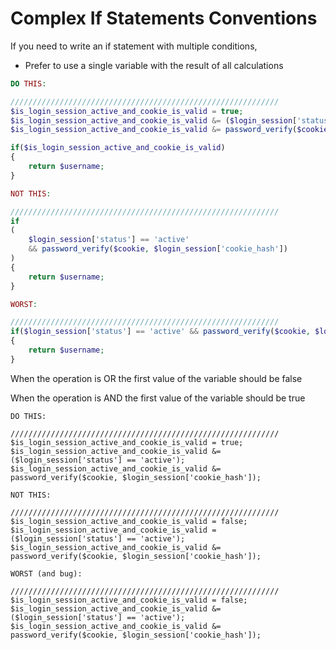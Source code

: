 # Complex If Statements Conventions

If you need to write an if statement with multiple conditions,

- Prefer to use a single variable with the result of all calculations

```php
DO THIS:

////////////////////////////////////////////////////////////
$is_login_session_active_and_cookie_is_valid = true;
$is_login_session_active_and_cookie_is_valid &= ($login_session['status'] == 'active');
$is_login_session_active_and_cookie_is_valid &= password_verify($cookie, $login_session['cookie_hash']);

if($is_login_session_active_and_cookie_is_valid)
{
    return $username;
}

NOT THIS:

////////////////////////////////////////////////////////////
if
(
    $login_session['status'] == 'active' 
    && password_verify($cookie, $login_session['cookie_hash'])
)
{
    return $username;
}

WORST:

////////////////////////////////////////////////////////////
if($login_session['status'] == 'active' && password_verify($cookie, $login_session['cookie_hash']))
{
    return $username;
}
```

When the operation is OR the first value of the variable should be false

When the operation is AND the first value of the variable should be true

```
DO THIS:

////////////////////////////////////////////////////////////
$is_login_session_active_and_cookie_is_valid = true;
$is_login_session_active_and_cookie_is_valid &= ($login_session['status'] == 'active');
$is_login_session_active_and_cookie_is_valid &= password_verify($cookie, $login_session['cookie_hash']);

NOT THIS:

////////////////////////////////////////////////////////////
$is_login_session_active_and_cookie_is_valid = false;
$is_login_session_active_and_cookie_is_valid = ($login_session['status'] == 'active');
$is_login_session_active_and_cookie_is_valid &= password_verify($cookie, $login_session['cookie_hash']);

WORST (and bug):

////////////////////////////////////////////////////////////
$is_login_session_active_and_cookie_is_valid = false;
$is_login_session_active_and_cookie_is_valid &= ($login_session['status'] == 'active');
$is_login_session_active_and_cookie_is_valid &= password_verify($cookie, $login_session['cookie_hash']);
```
